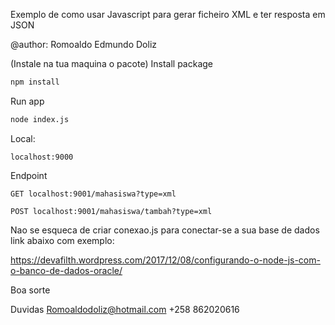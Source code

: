 Exemplo de como usar Javascript para gerar ficheiro XML e ter resposta em JSON

@author: Romoaldo Edmundo Doliz

(Instale na tua maquina o pacote) Install package
```bash
npm install
```

Run app 
```bash
node index.js
```


Local: 
```
localhost:9000
```


Endpoint
```
GET localhost:9001/mahasiswa?type=xml
```

```
POST localhost:9001/mahasiswa/tambah?type=xml
```

Nao se esqueca de criar conexao.js para conectar-se a sua base de dados link abaixo com exemplo:

https://devafilth.wordpress.com/2017/12/08/configurando-o-node-js-com-o-banco-de-dados-oracle/

Boa sorte

Duvidas 
Romoaldodoliz@hotmail.com
+258 862020616
